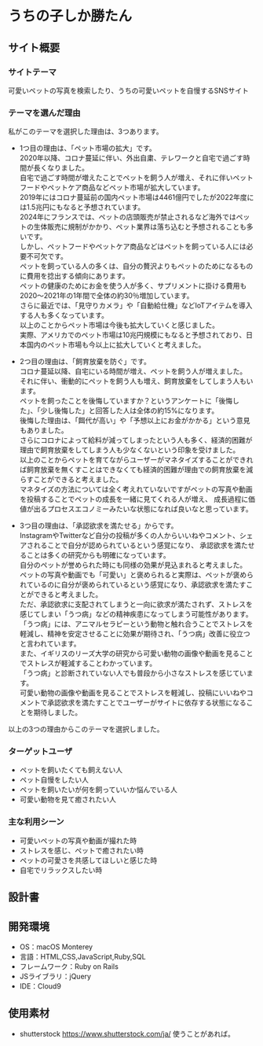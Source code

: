 # うちの子しか勝たん

## サイト概要
### サイトテーマ
可愛いペットの写真を検索したり、うちの可愛いペットを自慢するSNSサイト

### テーマを選んだ理由
私がこのテーマを選択した理由は、3つあります。
- 1つ目の理由は、「ペット市場の拡大」です。<br>
2020年以降、コロナ蔓延に伴い、外出自粛、テレワークと自宅で過ごす時間が長くなりました。<br>
自宅で過ごす時間が増えたことでペットを飼う人が増え、それに伴いペットフードやペットケア商品などペット市場が拡大しています。<br>
2019年にはコロナ蔓延前の国内ペット市場は4461億円でしたが2022年度には1.5兆円にもなると予想されています。<br>
2024年にフランスでは、ペットの店頭販売が禁止されるなど海外ではペットの生体販売に規制がかかり、ペット業界は落ち込むと予想されることも多いです。<br>
しかし、ペットフードやペットケア商品などはペットを飼っている人には必要不可欠です。<br>
ペットを飼っている人の多くは、自分の贅沢よりもペットのためになるものに費用を捻出する傾向にあります。<br>
ペットの健康のためにお金を使う人が多く、サプリメントに掛ける費用も2020〜2021年の1年間で全体の約30％増加しています。<br>
さらに最近では、「見守りカメラ」や「自動給仕機」などIoTアイテムを導入する人も多くなっています。<br>
以上のことからペット市場は今後も拡大していくと感じました。<br>
実際、アメリカでのペット市場は10兆円規模にもなると予想されており、日本国内のペット市場も今以上に拡大していくと考えました。<br>

- 2つ目の理由は、「飼育放棄を防ぐ」です。<br>
コロナ蔓延以降、自宅にいる時間が増え、ペットを飼う人が増えました。<br>
それに伴い、衝動的にペットを飼う人も増え、飼育放棄をしてしまう人もいます。<br>
ペットを飼ったことを後悔していますか？というアンケートに「後悔した」、「少し後悔した」と回答した人は全体の約15%になります。<br>
後悔した理由は、「餌代が高い」や「予想以上にお金がかかる」という意見もありました。<br>
さらにコロナによって給料が減ってしまったという人も多く、経済的困難が理由で飼育放棄をしてしまう人も少なくないという印象を受けました。<br>
以上のことからペットを育てながらユーザーがマネタイズすることができれば飼育放棄を無くすことはできなくても経済的困難が理由での飼育放棄を減らすことができると考えました。<br>
マネタイズの方法については全く考えれていないですがペットの写真や動画を投稿することでペットの成長を一緒に見てくれる人が増え、
成長過程に価値が出るプロセスエコノミーみたいな状態になれば良いなと思っています。

- 3つ目の理由は、「承認欲求を満たせる」からです。<br>
InstagramやTwitterなど自分の投稿が多くの人からいいねやコメント、シェアされることで自分が認められているという感覚になり、
承認欲求を満たせることは多くの研究からも明確になっています。<br>
自分のペットが誉められた時にも同様の効果が見込まれると考えました。<br>
ペットの写真や動画でも「可愛い」と褒められると実際は、ペットが褒められているのに自分が褒められているという感覚になり、承認欲求を満たすことができると考えました。<br>
ただ、承認欲求に支配されてしまうと一向に欲求が満たされず、ストレスを感じてしまい「うつ病」などの精神疾患になってしまう可能性があります。<br>
「うつ病」には、アニマルセラピーという動物と触れ合うことでストレスを軽減し、精神を安定させることに効果が期待され、「うつ病」改善に役立つと言われています。<br>
また、イギリスのリーズ大学の研究から可愛い動物の画像や動画を見ることでストレスが軽減することわかっています。<br>
「うつ病」と診断されていない人でも普段から小さなストレスを感じています。<br>
可愛い動物の画像や動画を見ることでストレスを軽減し、投稿にいいねやコメントで承認欲求を満たすことでユーザーがサイトに依存する状態になることを期待しました。

以上の3つの理由からこのテーマを選択しました。




### ターゲットユーザ
- ペットを飼いたくても飼えない人
- ペット自慢をしたい人
- ペットを飼いたいが何を飼っていいか悩んでいる人
- 可愛い動物を見て癒されたい人

### 主な利用シーン
- 可愛いペットの写真や動画が撮れた時
- ストレスを感じ、ペットで癒されたい時
- ペットの可愛さを共感してほしいと感じた時
- 自宅でリラックスしたい時

## 設計書


## 開発環境
- OS：macOS Monterey
- 言語：HTML,CSS,JavaScript,Ruby,SQL
- フレームワーク：Ruby on Rails
- JSライブラリ：jQuery
- IDE：Cloud9

## 使用素材
- shutterstock https://www.shutterstock.com/ja/ 使うことがあれば。